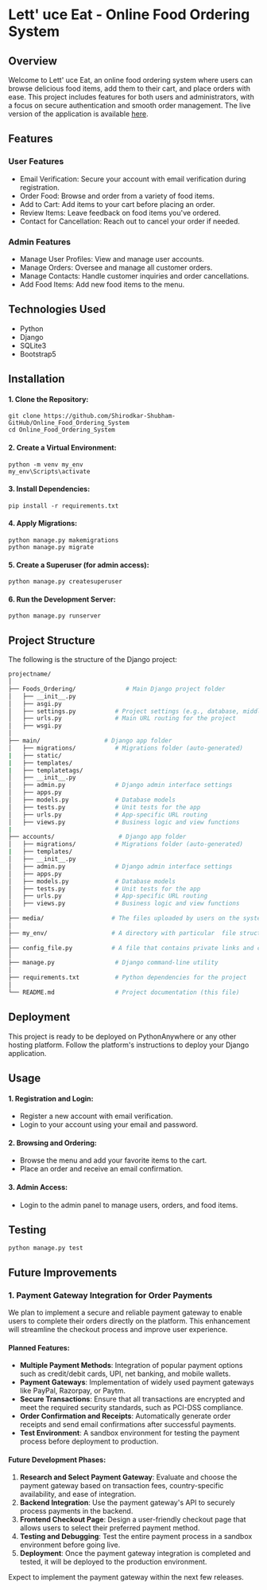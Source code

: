 # Lett' uce Eat - Online Food Ordering System

## Overview
   Welcome to Lett' uce Eat, an online food ordering system where users can browse delicious food items, add them to their cart, and place orders with ease. This project includes features for both users and administrators, with a focus on secure authentication and smooth order management. The live version of the application is available [here](https://shubham990shirodkar.pythonanywhere.com/).
    
## Features
### User Features
* Email Verification: Secure your account with email verification during registration.
* Order Food: Browse and order from a variety of food items.
* Add to Cart: Add items to your cart before placing an order.
* Review Items: Leave feedback on food items you've ordered.
* Contact for Cancellation: Reach out to cancel your order if needed.

### Admin Features
* Manage User Profiles: View and manage user accounts.
* Manage Orders: Oversee and manage all customer orders.
* Manage Contacts: Handle customer inquiries and order cancellations.
* Add Food Items: Add new food items to the menu.

## Technologies Used
* Python
* Django
* SQLite3
* Bootstrap5

## Installation
 #### 1. Clone the Repository:
    git clone https://github.com/Shirodkar-Shubham-GitHub/Online_Food_Ordering_System
    cd Online_Food_Ordering_System
 #### 2. Create a Virtual Environment:
    python -m venv my_env
    my_env\Scripts\activate
 #### 3. Install Dependencies:
    pip install -r requirements.txt
 #### 4. Apply Migrations:
    python manage.py makemigrations
    python manage.py migrate
 #### 5. Create a Superuser (for admin access):
    python manage.py createsuperuser
 #### 6. Run the Development Server:
    python manage.py runserver

## Project Structure

The following is the structure of the Django project:

```bash
projectname/
│
├── Foods_Ordering/              # Main Django project folder
│   ├── __init__.py
│   ├── asgi.py
│   ├── settings.py           # Project settings (e.g., database, middleware)
│   ├── urls.py               # Main URL routing for the project
│   ├── wsgi.py
│
├── main/                  # Django app folder
│   ├── migrations/           # Migrations folder (auto-generated)
|   ├── static/
|   ├── templates/
|   ├── templatetags/
│   ├── __init__.py
│   ├── admin.py              # Django admin interface settings
│   ├── apps.py
│   ├── models.py             # Database models
│   ├── tests.py              # Unit tests for the app
│   ├── urls.py               # App-specific URL routing
│   ├── views.py              # Business logic and view functions
|
├── accounts/                  # Django app folder 
│   ├── migrations/           # Migrations folder (auto-generated)
|   ├── templates/
│   ├── __init__.py
│   ├── admin.py              # Django admin interface settings
│   ├── apps.py
│   ├── models.py             # Database models
│   ├── tests.py              # Unit tests for the app
│   ├── urls.py               # App-specific URL routing
│   ├── views.py              # Business logic and view functions
│
├── media/                   # The files uploaded by users on the system.
│
├── my_env/                  # A directory with particular  file structure.
│
├── config_file.py           # A file that contains private links and credentials.
│
├── manage.py                 # Django command-line utility
│
├── requirements.txt          # Python dependencies for the project
│
└── README.md                 # Project documentation (this file)
```

## Deployment
   This project is ready to be deployed on PythonAnywhere or any other hosting platform. Follow the platform's instructions to deploy your Django application.
   
## Usage
#### 1. Registration and Login:
   * Register a new account with email verification.
   * Login to your account using your email and password.
#### 2. Browsing and Ordering:
   * Browse the menu and add your favorite items to the cart.
   * Place an order and receive an email confirmation.
#### 3. Admin Access:
   * Login to the admin panel to manage users, orders, and food items.

## Testing
    python manage.py test

## Future Improvements

### 1. **Payment Gateway Integration for Order Payments**

We plan to implement a secure and reliable payment gateway to enable users to complete their orders directly on the platform. This enhancement will streamline the checkout process and improve user experience.

#### Planned Features:
- **Multiple Payment Methods**: Integration of popular payment options such as credit/debit cards, UPI, net banking, and mobile wallets.
- **Payment Gateways**: Implementation of widely used payment gateways like PayPal, Razorpay, or Paytm.
- **Secure Transactions**: Ensure that all transactions are encrypted and meet the required security standards, such as PCI-DSS compliance.
- **Order Confirmation and Receipts**: Automatically generate order receipts and send email confirmations after successful payments.
- **Test Environment**: A sandbox environment for testing the payment process before deployment to production.

#### Future Development Phases:
1. **Research and Select Payment Gateway**: Evaluate and choose the payment gateway based on transaction fees, country-specific availability, and ease of integration.
2. **Backend Integration**: Use the payment gateway's API to securely process payments in the backend.
3. **Frontend Checkout Page**: Design a user-friendly checkout page that allows users to select their preferred payment method.
4. **Testing and Debugging**: Test the entire payment process in a sandbox environment before going live.
5. **Deployment**: Once the payment gateway integration is completed and tested, it will be deployed to the production environment.

Expect to implement the payment gateway within the next few releases.
